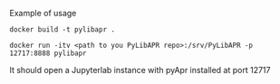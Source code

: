 Example of usage

`docker build -t pylibapr .`

`docker run -itv <path to you PyLibAPR repo>:/srv/PyLibAPR -p 12717:8888 pylibapr`

It should open a Jupyterlab instance with pyApr installed at port 12717

